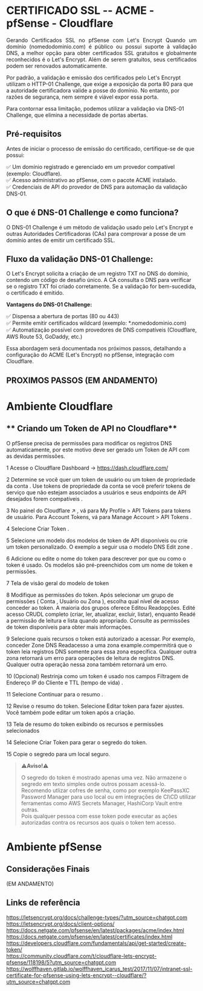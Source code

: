 # CERTIFICADO SSL -- ACME - pfSense - Cloudflare

<p align="justify">
Gerando Certificados SSL no pfSense com Let's Encrypt
Quando um domínio (nomedodominio.com) é público ou possui suporte à validação DNS, a melhor opção para obter certificados SSL gratuitos e globalmente reconhecidos é o Let's Encrypt. Além de serem gratuitos, seus certificados podem ser renovados automaticamente.

Por padrão, a validação e emissão dos certificados pelo Let's Encrypt utilizam o HTTP-01 Challenge, que exige a exposição da porta 80 para que a autoridade certificadora valide a posse do domínio. No entanto, por razões de segurança, nem sempre é viável expor essa porta.

Para contornar essa limitação, podemos utilizar a validação via DNS-01 Challenge, que elimina a necessidade de portas abertas.

## Pré-requisitos

Antes de iniciar o processo de emissão do certificado, certifique-se de que possui:

✅ Um domínio registrado e gerenciado em um provedor compatível (exemplo: Cloudflare).\
✅ Acesso administrativo ao pfSense, com o pacote ACME instalado.\
✅ Credenciais de API do provedor de DNS para automação da validação DNS-01.


## O que é DNS-01 Challenge e como funciona?

O DNS-01 Challenge é um método de validação usado pelo Let's Encrypt e outras Autoridades Certificadoras (CAs) para comprovar a posse de um domínio antes de emitir um certificado SSL.

## Fluxo da validação DNS-01 Challenge:

O Let's Encrypt solicita a criação de um registro TXT no DNS do domínio, contendo um código de desafio único.
A CA consulta o DNS para verificar se o registro TXT foi criado corretamente.
Se a validação for bem-sucedida, o certificado é emitido.

**Vantagens do DNS-01 Challenge:**

✅ Dispensa a abertura de portas (80 ou 443)\
✅ Permite emitir certificados wildcard (exemplo: *.nomedodominio.com)\
✅ Automatização possível com provedores de DNS compatíveis (Cloudflare, AWS Route 53, GoDaddy, etc.)

Essa abordagem será documentada nos próximos passos, detalhando a configuração do ACME (Let's Encrypt) no pfSense, integração com Cloudflare.

## PROXIMOS PASSOS (EM ANDAMENTO)

# Ambiente Cloudflare

## ** Criando um Token de API no Cloudflare**

O pfSense precisa de permissões para modificar os registros DNS automaticamente, por este motivo deve ser gerado um Token de API com as devidas permissões.

1 Acesse o Cloudflare Dashboard → https://dash.cloudflare.com/

2 Determine se você quer um token de usuário ou um token de propriedade da conta . Use tokens de propriedade da conta se você preferir tokens de serviço que não estejam associados a usuários e seus endpoints de API desejados forem compatíveis . 

3 No painel do Cloudflare ↗ , vá para My Profile > API Tokens para tokens de usuário. Para Account Tokens, vá para Manage Account > API Tokens .

4 Selecione Criar Token .

5 Selecione um modelo dos modelos de token de API disponíveis ou crie um token personalizado. O exemplo a seguir usa o modelo DNS Edit zone .

6 Adicione ou edite o nome do token para descrever por que ou como o token é usado. Os modelos são pré-preenchidos com um nome de token e permissões.

7 Tela de visão geral do modelo de token

8 Modifique as permissões do token. Após selecionar um grupo de permissões ( Conta , Usuário ou Zona ), escolha qual nível de acesso conceder ao token.
A maioria dos grupos oferece Editou Readopções. Edité acesso CRUDL completo (criar, ler, atualizar, excluir, listar), enquanto Readé a permissão de leitura e lista quando apropriado. Consulte as permissões de token disponíveis para obter mais informações.

9 Selecione quais recursos o token está autorizado a acessar. Por exemplo, conceder Zone DNS Readacesso a uma zona example.compermitirá que o token leia registros DNS somente para essa zona específica. Qualquer outra zona retornará um erro para operações de leitura de registros DNS. Qualquer outra operação nessa zona também retornará um erro.

10 (Opcional) Restrinja como um token é usado nos campos Filtragem de Endereço IP do Cliente e TTL (tempo de vida) .

11 Selecione Continuar para o resumo .

12 Revise o resumo do token. Selecione Editar token para fazer ajustes. Você também pode editar um token após a criação.

13 Tela de resumo do token exibindo os recursos e permissões selecionados

14 Selecione Criar Token para gerar o segredo do token.

15 Copie o segredo para um local seguro.

>
>⚠️**Aviso!**⚠️
>
>  O segredo do token é mostrado apenas uma vez. Não armazene o segredo em texto simples onde outros possam acessá-lo. \
>Recomendo utlizar cofres de senha, como por exemplo KeePassXC Password Manager para uso local ou em integrações de CI\CD utilizar ferramentas como AWS Secrets Manager, HashiCorp Vault entre outras. \
>Pois qualquer pessoa com esse token pode executar as ações autorizadas contra os recursos aos quais o token tem acesso.
>

# Ambiente pfSense

##

## Considerações Finais
(EM ANDAMENTO)
## Links de referência

https://letsencrypt.org/docs/challenge-types/?utm_source=chatgpt.com \
https://letsencrypt.org/docs/client-options/ \
https://docs.netgate.com/pfsense/en/latest/packages/acme/index.html \
https://docs.netgate.com/pfsense/en/latest/certificates/index.html \
https://developers.cloudflare.com/fundamentals/api/get-started/create-token/ \
https://community.cloudflare.com/t/cloudflare-lets-encrypt-pfsense/118198/5?utm_source=chatgpt.com \
https://wolffhaven.gitlab.io/wolffhaven_icarus_test/2017/11/07/intranet-ssl-certificate-for-pfsense-using-lets-encrypt--cloudflare/?utm_source=chatgpt.com
